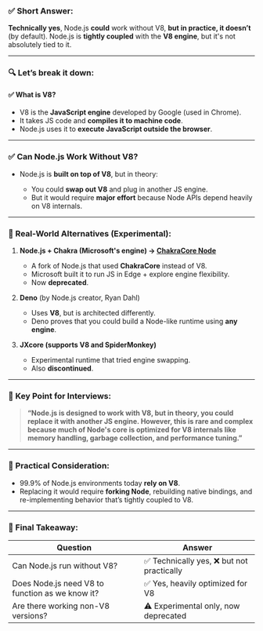 ### ✅ Short Answer:

**Technically yes**, Node.js **could** work without V8, **but in practice, it doesn’t** (by default). Node.js is **tightly coupled** with the **V8 engine**, but it's not absolutely tied to it.

---

### 🔍 Let’s break it down:

#### ✅ What is V8?

* V8 is the **JavaScript engine** developed by Google (used in Chrome).
* It takes JS code and **compiles it to machine code**.
* Node.js uses it to **execute JavaScript outside the browser**.

---

### ✅ Can Node.js Work Without V8?

* Node.js is **built on top of V8**, but in theory:

  * You could **swap out V8** and plug in another JS engine.
  * But it would require **major effort** because Node APIs depend heavily on V8 internals.

---

### 🚧 Real-World Alternatives (Experimental):

1. **Node.js + Chakra (Microsoft's engine) → [ChakraCore Node](https://github.com/nodejs/node-chakracore)**

   * A fork of Node.js that used **ChakraCore** instead of V8.
   * Microsoft built it to run JS in Edge + explore engine flexibility.
   * Now **deprecated**.

2. **Deno** (by Node.js creator, Ryan Dahl)

   * Uses **V8**, but is architected differently.
   * Deno proves that you could build a Node-like runtime using **any engine**.

3. **JXcore (supports V8 and SpiderMonkey)**

   * Experimental runtime that tried engine swapping.
   * Also **discontinued**.

---

### 🧠 Key Point for Interviews:

> **“Node.js is designed to work with V8, but in theory, you could replace it with another JS engine. However, this is rare and complex because much of Node's core is optimized for V8 internals like memory handling, garbage collection, and performance tuning.”**

---

### 🔧 Practical Consideration:

* 99.9% of Node.js environments today **rely on V8**.
* Replacing it would require **forking Node**, rebuilding native bindings, and re-implementing behavior that’s tightly coupled to V8.

---

### 📌 Final Takeaway:

| Question                                        | Answer                                   |
| ----------------------------------------------- | ---------------------------------------- |
| Can Node.js run without V8?                     | ✅ Technically yes, ❌ but not practically |
| Does Node.js need V8 to function as we know it? | ✅ Yes, heavily optimized for V8          |
| Are there working non-V8 versions?              | ⚠️ Experimental only, now deprecated     |
